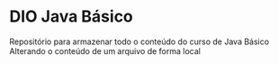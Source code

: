 # DIO Java Básico
Repositório para armazenar todo o conteúdo do curso de Java Básico
Alterando o conteúdo de um arquivo de forma local